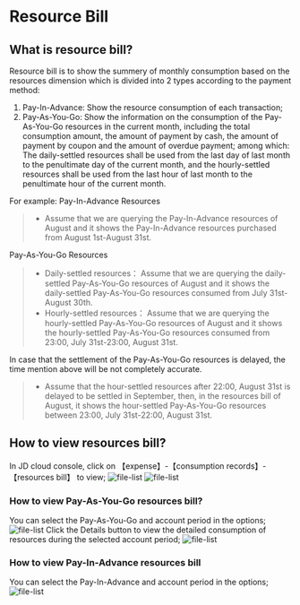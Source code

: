 # Resource Bill
## What is resource bill?
Resource bill is to show the summery of monthly consumption based on the resources dimension which is divided into 2 types according to the payment method:
1. Pay-In-Advance: Show the resource consumption of each transaction;
2. Pay-As-You-Go: Show the information on the consumption of the Pay-As-You-Go resources in the current month, including the total consumption amount, the amount of payment by cash, the amount of payment by coupon and the amount of overdue payment; among which: The daily-settled resources shall be used from the last day of last month to the penultimate day of the current month, and the hourly-settled resources shall be used from the last hour of last month to the penultimate hour of the current month.

For example:
Pay-In-Advance Resources

 >- Assume that we are querying the Pay-In-Advance resources of August and it shows the Pay-In-Advance resources purchased from August 1st-August 31st. 
  
Pay-As-You-Go Resources

  >- Daily-settled resources： Assume that we are querying the daily-settled Pay-As-You-Go resources of August and it shows the daily-settled Pay-As-You-Go resources consumed from July 31st-August 30th.
  >- Hourly-settled resources： Assume that we are querying the hourly-settled Pay-As-You-Go resources of August and it shows the hourly-settled Pay-As-You-Go resources consumed from 23:00, July 31st-23:00, August 31st.
  
In case that the settlement of the Pay-As-You-Go resources is delayed, the time mention above will be not completely accurate.
>- Assume that the hour-settled resources after 22:00, August 31st is delayed to be settled in September, then, in the resources bill of August, it shows the hour-settled Pay-As-You-Go resources between 23:00, July 31st-22:00, August 31st.

## How to view resources bill?
In JD cloud console, click on 【expense】-【consumption records】-【resources bill】 to view;
![file-list](https://github.com/jdcloudcom/cn/blob/edit/image/billing/%E8%B5%84%E6%BA%90%E8%B4%A6%E5%8D%951.png)
![file-list](https://github.com/jdcloudcom/cn/blob/edit/image/billing/%E8%B5%84%E6%BA%90%E8%B4%A6%E5%8D%956.png)

### How to view Pay-As-You-Go resources bill?
You can select the Pay-As-You-Go and account period in the options;
![file-list](https://github.com/jdcloudcom/cn/blob/edit/image/billing/%E8%B5%84%E6%BA%90%E8%B4%A6%E5%8D%957.png)
Click the Details button to view the detailed consumption of resources during the selected account period;
![file-list](https://github.com/jdcloudcom/cn/blob/edit/image/billing/%E8%B5%84%E6%BA%90%E8%B4%A6%E5%8D%954.png)
### How to view Pay-In-Advance resources bill
You can select the Pay-In-Advance and account period in the options;
![file-list](https://github.com/jdcloudcom/cn/blob/edit/image/billing/%E8%B5%84%E6%BA%90%E8%B4%A6%E5%8D%955.png)
